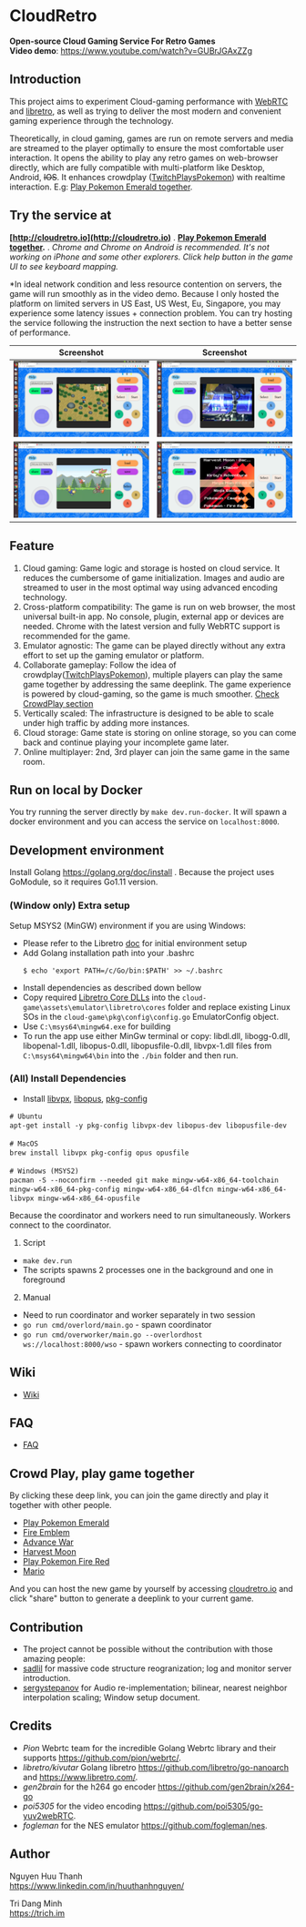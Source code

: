 # CloudRetro
**Open-source Cloud Gaming Service For Retro Games**  
**Video demo**: https://www.youtube.com/watch?v=GUBrJGAxZZg

## Introduction
This project aims to experiment Cloud-gaming performance with [WebRTC](https://github.com/pion/webrtc/) and [libretro](https://www.libretro.com/), as well as trying to deliver the most modern and convenient gaming experience through the technology. 

Theoretically, in cloud gaming, games are run on remote servers and media are streamed to the player optimally to ensure the most comfortable user interaction. It opens the ability to play any retro games on web-browser directly, which are fully compatible with multi-platform like Desktop, Android, ~~IOS~~. It enhances crowdplay ([TwitchPlaysPokemon](https://en.wikipedia.org/wiki/Twitch_Plays_Pok%C3%A9mon)) with realtime interaction. E.g: [Play Pokemon Emerald together](http://cloudretro.io/?id=652e45d78d2b91cd%7CPokemon%20-%20Emerald%20Version%20%28U%29).  

## Try the service at
**[http://cloudretro.io](http://cloudretro.io)** . 
**[Play Pokemon Emerald together](http://cloudretro.io/?id=652e45d78d2b91cd%7CPokemon%20-%20Emerald%20Version%20%28U%29).** . 
*Chrome and Chrome on Android is recommended. It's not working on iPhone and some other explorers. Click help button in the game UI to see keyboard mapping.*  

\*In ideal network condition and less resource contention on servers, the game will run smoothly as in the video demo. Because I only hosted the platform on limited servers in US East, US West, Eu, Singapore, you may experience some latency issues + connection problem. You can try hosting the service following the instruction the next section to have a better sense of performance.  

|                   Screenshot                   |                   Screenshot                   |
| :--------------------------------------------: | :--------------------------------------------: |
| ![screenshot](docs/img/landing-page-ps-hm.png) | ![screenshot](docs/img/landing-page-ps-x4.png) |
|  ![screenshot](docs/img/landing-page-gb.png)   | ![screenshot](docs/img/landing-page-front.png) |

## Feature
1. Cloud gaming: Game logic and storage is hosted on cloud service. It reduces the cumbersome of game initialization. Images and audio are streamed to user in the most optimal way using advanced encoding technology.
2. Cross-platform compatibility: The game is run on web browser, the most universal built-in app. No console, plugin, external app or devices are needed. Chrome with the latest version and fully WebRTC support is recommended for the game. 
3. Emulator agnostic: The game can be played directly without any extra effort to set up the gaming emulator or platform.
4. Collaborate gameplay: Follow the idea of crowdplay([TwitchPlaysPokemon](https://en.wikipedia.org/wiki/Twitch_Plays_Pok%C3%A9mon)), multiple players can play the same game together by addressing the same deeplink. The game experience is powered by cloud-gaming, so the game is much smoother. [Check CrowdPlay section](#crowd-play-play-game-together)
5. Vertically scaled: The infrastructure is designed to be able to scale under high traffic by adding more instances.
6. Cloud storage: Game state is storing on online storage, so you can come back and continue playing your incomplete game later.
7. Online multiplayer: 2nd, 3rd player can join the same game in the same room.

## Run on local by Docker

You try running the server directly by `make dev.run-docker`. It will spawn a docker environment and you can access the service on `localhost:8000`.  

## Development environment

Install Golang https://golang.org/doc/install . Because the project uses GoModule, so it requires Go1.11 version.

### (Window only) Extra setup
Setup MSYS2 (MinGW) environment if you are using Windows:
  * Please refer to the Libretro [doc](https://docs.libretro.com/development/retroarch/compilation/windows/#environment-configuration) for initial environment setup
  * Add Golang installation path into your .bashrc
    ```
    $ echo 'export PATH=/c/Go/bin:$PATH' >> ~/.bashrc
    ```
  * Install dependencies as described down bellow
  * Copy required [Libretro Core DLLs](http://buildbot.libretro.com/nightly/windows/x86_64/latest/) into the `cloud-game\assets\emulator\libretro\cores` folder and replace existing Linux SOs in the `cloud-game\pkg\config\config.go` EmulatorConfig object.
  * Use `C:\msys64\mingw64.exe` for building
  * To run the app use either MinGw terminal or copy: libdl.dll, libogg-0.dll, libopenal-1.dll, libopus-0.dll, libopusfile-0.dll, libvpx-1.dll
    files from `C:\msys64\mingw64\bin` into the `./bin` folder and then run.

### (All) Install Dependencies

  * Install [libvpx](https://www.webmproject.org/code/), [libopus](http://opus-codec.org/), [pkg-config](https://www.freedesktop.org/wiki/Software/pkg-config/)
```
# Ubuntu
apt-get install -y pkg-config libvpx-dev libopus-dev libopusfile-dev

# MacOS
brew install libvpx pkg-config opus opusfile

# Windows (MSYS2)
pacman -S --noconfirm --needed git make mingw-w64-x86_64-toolchain mingw-w64-x86_64-pkg-config mingw-w64-x86_64-dlfcn mingw-w64-x86_64-libvpx mingw-w64-x86_64-opusfile
```

Because the coordinator and workers need to run simultaneously. Workers connect to the coordinator.
1. Script
  * `make dev.run`
  * The scripts spawns 2 processes one in the background and one in foreground
2. Manual
  * Need to run coordinator and worker separately in two session
  * `go run cmd/overlord/main.go` - spawn coordinator
  * `go run cmd/overworker/main.go --overlordhost ws://localhost:8000/wso` - spawn workers connecting to coordinator

## Wiki
- [Wiki](https://github.com/giongto35/cloud-game/wiki)

## FAQ
- [FAQ](https://github.com/giongto35/cloud-game/wiki/FAQ)  

## Crowd Play, play game together
By clicking these deep link, you can join the game directly and play it together with other people.  
- [Play Pokemon Emerald](http://cloudretro.io/?id=652e45d78d2b91cd%7CPokemon%20-%20Emerald%20Version%20%28U%29) 
- [Fire Emblem](http://cloudretro.io/?id=314ea4d7f9c94d25___Fire%20Emblem%20%28U%29%20%5B%21%5D)
- [Advance War](http://cloudretro.io/?id=10fe582a7635b039___Advance%20Wars%20%28USA%29)
- [Harvest Moon](http://cloudretro.io/?id=3f7462269e976303___Harvest%20Moon%20-%20Back%20to%20Nature%20%28USA%29)
- [Play Pokemon Fire Red](http://cloudretro.io/?id=68bf168be6728020___Pokemon%20-%20Fire%20Red%20Version%20%28U%29%20%28V1.1%29) 
- [Mario](http://cloudretro.io/?id=1953c570fee1f9e4___Super%20Mario%20Bros) 

And you can host the new game by yourself by accessing [cloudretro.io](http://cloudretro.io) and click "share" button to generate a deeplink to your current game.

## Contribution
- The project cannot be possible without the contribution with those amazing people:
- [sadlil](https://github.com/sadlil) for massive code structure reogranization; log and monitor server introduction.
- [sergystepanov](https://github.com/sergystepanov/) for Audio re-implementation; bilinear, nearest neighbor interpolation scaling; Window setup document.

## Credits

* *Pion* Webrtc team for the incredible Golang Webrtc library and their supports https://github.com/pion/webrtc/.  
* *libretro/kivutar* Golang libretro https://github.com/libretro/go-nanoarch and https://www.libretro.com/.  
* *gen2brain* for the h264 go encoder https://github.com/gen2brain/x264-go
* *poi5305* for the video encoding https://github.com/poi5305/go-yuv2webRTC.  
* *fogleman* for the NES emulator https://github.com/fogleman/nes.  

## Author

Nguyen Huu Thanh  
https://www.linkedin.com/in/huuthanhnguyen/  

Tri Dang Minh  
https://trich.im  

